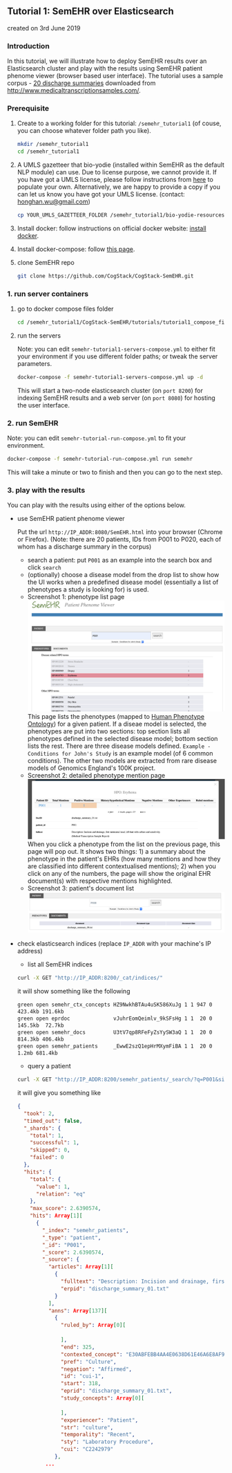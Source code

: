 ## Tutorial 1: SemEHR over Elasticsearch 
created on 3rd June 2019
### Introduction
In this tutorial, we will illustrate how to deploy SemEHR results over an Elasticsearch
cluster and play with the results using SemEHR patient phenome viewer (browser based user interface). The tutorial uses a sample corpus - [20 discharge summaries](https://github.com/CogStack/CogStack-SemEHR/tree/master/tutorials/mtsamples-cohort/discharge_summaries) downloaded from http://www.medicaltranscriptionsamples.com/.

### Prerequisite
1. Create to a working folder for this tutorial: `/semehr_tutorial1` 
   (of couse, you can choose whatever folder path you like).
   ```bash
   mkdir /semehr_tutorial1
   cd /semehr_tutorial1
   ```
2. A UMLS gazetteer that bio-yodie (installed within SemEHR as the default NLP module) can use. Due to license purpose, we cannot provide it. If you have got a UMLS license, 
please follow instructions from [here](https://github.com/GateNLP/bio-yodie-resource-prep) to populate your own. 
Alternatively, we are happy to provide a copy if you can let us know you have got your UMLS license. (contact: honghan.wu@gmail.com)
   ```bash
   cp YOUR_UMLS_GAZETTEER_FOLDER /semehr_tutorial1/bio-yodie-resources -R
   ```
3. Install docker: follow instructions on official docker website: [install docker](https://docs.docker.com/install/).
4. Install docker-compose: follow [this page](https://docs.docker.com/compose/install/).

5. clone SemEHR repo
   ```bash
   git clone https://github.com/CogStack/CogStack-SemEHR.git
   ```
   
### 1. run server containers
1. go to docker compose files folder
    ```bash
    cd /semehr_tutorial1/CogStack-SemEHR/tutorials/tutorial1_compose_files
    ```
2. run the servers

   Note: you can edit `semehr-tutorial1-servers-compose.yml` to either fit your environment if you use different folder paths; or tweak the server parameters.
    ```bash
    docker-compose -f semehr-tutorial1-servers-compose.yml up -d
    ```
    This will start a two-node elasticsearch cluster (on `port 8200`) for indexing SemEHR results and a web server (on `port 8080`) for hosting the user interface.

### 2. run SemEHR
Note: you can edit `semehr-tutorial-run-compose.yml` to fit your environment.
```bash
docker-compose -f semehr-tutorial-run-compose.yml run semehr
```
This will take a minute or two to finish and then you can go to the next step.

### 3. play with the results
You can play with the results using either of the options below.

- use SemEHR patient phenome viewer

   Put the url `http://IP_ADDR:8080/SemEHR.html` into your browser (Chrome or Firefox). 
(Note: there are 20 patients, IDs from P001 to P020, each of whom has a discharge summary in the corpus) 
    - search a patient: put `P001` as an example into the search box and click `search`
    - (optionally) choose a disease model from the drop list to show how the UI works when
    a predefined disease model (essentially a list of phenotypes a study is looking for) is used.  
    - Screenshot 1: phenotype list page
    ![screenshot1](https://raw.githubusercontent.com/CogStack/CogStack-SemEHR/master/tutorials/imgs/Screenshot_tutorial1.1.png "Patient Phenotype Viewer")
    This page lists the phenotypes (mapped to [Human Phenotype Ontology](https://hpo.jax.org/)) for a given patient. If a diseae model is selected, the phenotypes are put into two sections: top section lists all phenotypes defined in the selected disease model; bottom section lists the rest. There are three disease models defined. `Example - Conditions for John's Study` is an example model (of 6 common conditions). The other two models are extracted from rare disease models of Genomics England's 100K project.
    - Screenshot 2: detailed phenotype mention page
     ![screenshot2](https://raw.githubusercontent.com/CogStack/CogStack-SemEHR/master/tutorials/imgs/Screenshot_tutorial1.2.png "Patient Phenotype Viewer shows contextualised phenotype mentinos")
     When you click a phenotype from the list on the previous page, this page will pop out. It shows two things: 1) a summary about the phenotype in the patient's EHRs (how many mentions and how they are classified into different contextualised mentions); 2) when you click on any of the numbers, the page will show the original EHR document(s) with respective mentions highlighted.
     - Screenshot 3: patient's document list
     ![screenshot3](https://raw.githubusercontent.com/CogStack/CogStack-SemEHR/master/tutorials/imgs/Screenshot_tutorial.1.3.png "Patient Phenotype Viewer shows all the documents of the searched patient")
     

- check elasticsearch indices (replace `IP_ADDR` with your machine's IP address)
    - list all SemEHR indices
    ```bash
    curl -X GET "http://IP_ADDR:8200/_cat/indices/"
    ```
    it will show something like the following
    ```
    green open semehr_ctx_concepts HZ9NwkhBTAu4uSK586XuJg 1 1 947 0 423.4kb 191.6kb
    green open eprdoc              vJuhrEomQeimlv_9kSFsHg 1 1  20 0 145.5kb  72.7kb
    green open semehr_docs         U3tV7qp8RFeFyZsYySW3aQ 1 1  20 0 814.3kb 406.4kb
    green open semehr_patients     _EwwE2szQ1epHrMXymFiBA 1 1  20 0   1.2mb 681.4kb
    ```
    - query a patient 
    ```bash
    curl -X GET "http://IP_ADDR:8200/semehr_patients/_search/?q=P001&size=1&pretty"
    ```
    it will give you something like
    ```json
    {
      "took": 2,
      "timed_out": false,
      "_shards": {
        "total": 1,
        "successful": 1,
        "skipped": 0,
        "failed": 0
      },
      "hits": {
        "total": {
          "value": 1,
          "relation": "eq"
        },
        "max_score": 2.6390574,
        "hits": Array[1][
          {
            "_index": "semehr_patients",
            "_type": "patient",
            "_id": "P001",
            "_score": 2.6390574,
            "_source": {
              "articles": Array[1][
                {
                  "fulltext": "Description: Incision and drainage, first metatarsal head, left foot with culture and sensitivity.\n(Medical Transcription Sample Report)\nADMITTING DIAGNOSIS: Abscess with cellulitis, left foot.\n\nDISCHARGE DIAGNOSIS: Status post I&D, left foot.\n\nPROCEDURES: Incision and drainage, first metatarsal head, left foot with culture and sensitivity.\n\nHISTORY OF PRESENT ILLNESS: The patient presented to Dr. X's office on 06/14/07 complaining of a painful left foot. The patient had been treated conservatively in office for approximately 5 days, but symptoms progressed with the need of incision and drainage being decided.\n\nMEDICATIONS: Ancef IV.\n\nALLERGIES: ACCUTANE.\n\nSOCIAL HISTORY: Denies smoking or drinking.\n\nPHYSICAL EXAMINATION: Palpable pedal pulses noted bilaterally. Capillary refill time less than 3 seconds, digits 1 through 5 bilateral. Skin supple and intact with positive hair growth. Epicritic sensation intact bilateral. Muscle strength +5/5, dorsiflexors, plantar flexors, invertors, evertors. Left foot with erythema, edema, positive tenderness noted, left forefoot area.\n\nLABORATORY: White blood cell count never was abnormal. The remaining within normal limits. X-ray is negative for osteomyelitis. On 06/14/07, the patient was taken to the OR for incision and drainage of left foot abscess. The patient tolerated the procedure well and was admitted and placed on vancomycin 1 g q.12h after surgery and later changed Ancef 2 g IV every 8 hours. Postop wound care consists of Aquacel Ag and dry dressing to the surgical site everyday and the patient remains nonweightbearing on the left foot. The patient progressively improved with IV antibiotics and local wound care and was discharged from the hospital on 06/19/07 in excellent condition.\n\nDISCHARGE MEDICATIONS: Lorcet 10/650 mg, dispense 24 tablets, one tablet to be taken by mouth q.6h as needed for pain. The patient was continued on Ancef 2 g IV via PICC line and home health administration of IV antibiotics.\n\nDISCHARGE INSTRUCTIONS: Included keeping the foot elevated with long periods of rest. The patient is to wear surgical shoe at all times for ambulation and to avoid excessive ambulation. The patient to keep dressing dry and intact, left foot. The patient to contact Dr. X for all followup care, if any problems arise. The patient was given written and oral instruction about wound care before discharge. Prior to discharge, the patient was noted to be afebrile. All vitals were stable. The patient's questions were answered and the patient was discharged in apparent satisfactory condition. Followup care was given via Dr. X' office. ",
                  "erpid": "discharge_summary_01.txt"
                }
              ],
              "anns": Array[137][
                {
                  "ruled_by": Array[0][
                    
                  ],
                  "end": 325,
                  "contexted_concept": "E30ABFEBB4AA4E0638D61E46A6E8AF9F",
                  "pref": "Culture",
                  "negation": "Affirmed",
                  "id": "cui-1",
                  "start": 318,
                  "eprid": "discharge_summary_01.txt",
                  "study_concepts": Array[0][
                    
                  ],
                  "experiencer": "Patient",
                  "str": "culture",
                  "temporality": "Recent",
                  "sty": "Laboratory Procedure",
                  "cui": "C2242979"
                },
             ...
    ```
